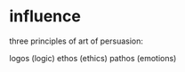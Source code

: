 # influence

three principles of art of persuasion:

logos (logic)
ethos (ethics)
pathos (emotions)

